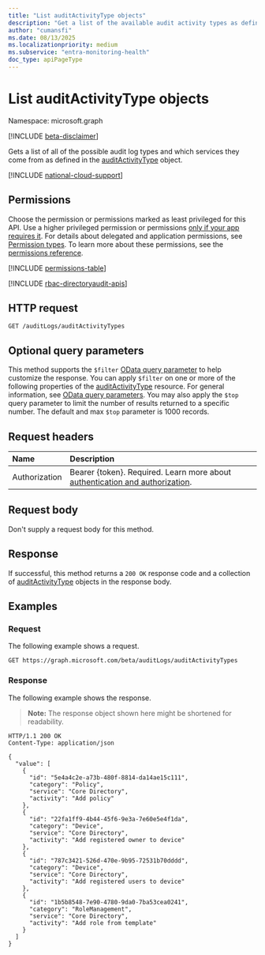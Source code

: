 ```yaml
---
title: "List auditActivityType objects"
description: "Get a list of the available audit activity types as defined in the auditActivityType object."
author: "cumansfi"
ms.date: 08/13/2025
ms.localizationpriority: medium
ms.subservice: "entra-monitoring-health"
doc_type: apiPageType
---
```


# List auditActivityType objects

Namespace: microsoft.graph

[!INCLUDE [beta-disclaimer](../../includes/beta-disclaimer.md)]

Gets a list of all of the possible audit log types and which services they come from as defined in the [auditActivityType](../resources/auditactivitytype.md) object.

[!INCLUDE [national-cloud-support](../../includes/all-clouds.md)]

## Permissions

Choose the permission or permissions marked as least privileged for this API. Use a higher privileged permission or permissions [only if your app requires it](/graph/permissions-overview#best-practices-for-using-microsoft-graph-permissions). For details about delegated and application permissions, see [Permission types](/graph/permissions-overview#permission-types). To learn more about these permissions, see the [permissions reference](/graph/permissions-reference).

<!-- {
  "blockType": "permissions",
  "name": "auditlogroot-list-auditactivitytypes-permissions"
}
-->
[!INCLUDE [permissions-table](../includes/permissions/auditlogroot-list-auditactivitytypes-permissions.md)]

[!INCLUDE [rbac-directoryaudit-apis](../includes/rbac-for-apis/rbac-directoryaudit-apis.md)]
## HTTP request

<!-- {
  "blockType": "ignored"
}
-->
``` http
GET /auditLogs/auditActivityTypes
```

## Optional query parameters

This method supports the `$filter` [OData query parameter](/graph/query-parameters) to help customize the response. You can apply `$filter` on one or more of the following properties of the [auditActivityType](../resources/auditactivitytype.md) resource. For general information, see [OData query parameters](/graph/query-parameters). You may also apply the `$top` query parameter to limit the number of results returned to a specific number. The default and max `$top` parameter is 1000 records.

## Request headers

|Name|Description|
|:---|:---|
|Authorization|Bearer {token}. Required. Learn more about [authentication and authorization](/graph/auth/auth-concepts).|

## Request body

Don't supply a request body for this method.

## Response

If successful, this method returns a `200 OK` response code and a collection of [auditActivityType](../resources/auditactivitytype.md) objects in the response body.

## Examples

### Request

The following example shows a request.
<!-- {
  "blockType": "request",
  "name": "list_auditactivitytype"
}
-->
``` http
GET https://graph.microsoft.com/beta/auditLogs/auditActivityTypes
```


### Response

The following example shows the response.
>**Note:** The response object shown here might be shortened for readability.
<!-- {
  "blockType": "response",
  "truncated": true,
  "@odata.type": "microsoft.graph.auditActivityType"
}
-->
``` http
HTTP/1.1 200 OK
Content-Type: application/json

{
  "value": [
    {
      "id": "5e4a4c2e-a73b-480f-8814-da14ae15c111",
      "category": "Policy",
      "service": "Core Directory",
      "activity": "Add policy"
    },
    {
      "id": "22fa1ff9-4b44-45f6-9e3a-7e60e5e4f1da",
      "category": "Device",
      "service": "Core Directory",
      "activity": "Add registered owner to device"
    },
    {
      "id": "787c3421-526d-470e-9b95-72531b70dddd",
      "category": "Device",
      "service": "Core Directory",
      "activity": "Add registered users to device"
    },
    {
      "id": "1b5b8548-7e90-4780-9da0-7ba53cea0241",
      "category": "RoleManagement",
      "service": "Core Directory",
      "activity": "Add role from template"
    }
  ]
}
```

